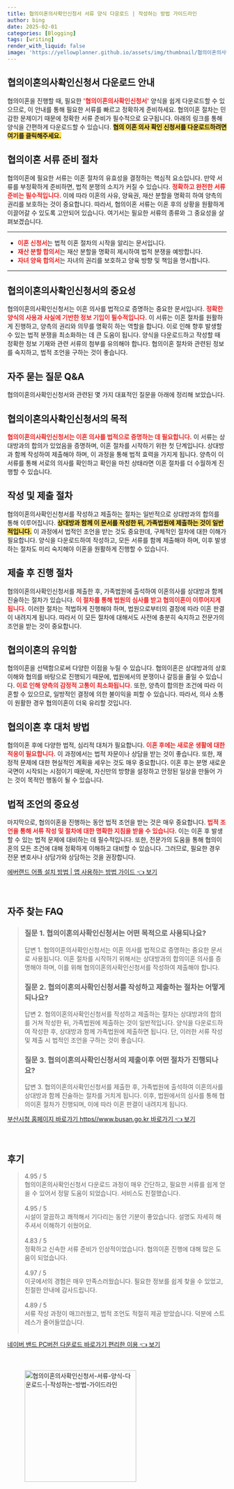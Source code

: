 ```yaml
---
title: 협의이혼의사확인신청서 서류 양식 다운로드 | 작성하는 방법 가이드라인
author: bing
date: 2025-02-01
categories: [Blogging]
tags: [writing]
render_with_liquid: false
image: 'https://yellowplanner.github.io/assets/img/thumbnail/협의이혼의사확인신청서-서류-양식-다운로드-|-작성하는-방법-가이드라인.webp'
---
```



<h2 id='협의이혼의사확인신청서다운로드안내'>협의이혼의사확인신청서 다운로드 안내</h2>

<p>협의이혼을 진행할 때, 필요한 <b><span style="color: #ee2323;">'협의이혼의사확인신청서'</span></b> 양식을 쉽게 다운로드할 수 있으므로, 이 안내를 통해 필요한 서류를 빠르고 정확하게 준비하세요. 협의이혼 절차는 민감한 문제이기 때문에 정확한 서류 준비가 필수적으로 요구됩니다. 아래의 링크를 통해 양식을 간편하게 다운로드할 수 있습니다. <b><span style="background-color: #ffe066;">협의 이혼 의사 확인 신청서를 다운로드하려면 여기를 클릭해주세요.</span></b></p>

<h2 id='협의이혼서류준비절차'>협의이혼 서류 준비 절차</h2>

<p>협의이혼에 필요한 서류는 이혼 절차의 유효성을 결정하는 핵심적 요소입니다. 만약 서류를 부정확하게 준비하면, 법적 분쟁의 소지가 커질 수 있습니다. <b><span style="color: #ee2323;">정확하고 완전한 서류 준비는 필수적입니다.</span></b> 이에 따라 이혼의 사유, 양육권, 재산 분할을 명확히 하여 양측의 권리를 보호하는 것이 중요합니다. 따라서, 협의이혼 서류는 이혼 후의 상황을 원활하게 이끌어갈 수 있도록 고안되어 있습니다. 여기서는 필요한 서류의 종류와 그 중요성을 살펴보겠습니다.</p>

<hr />

<ul>
    <li><b><span style="color: #ee2323;">이혼 신청서</span></b>는 법적 이혼 절차의 시작을 알리는 문서입니다.</li>
    <li><b><span style="color: #ee2323;">재산 분할 합의서</span></b>는 재산 분할을 명확히 제시하여 법적 분쟁을 예방합니다.</li>
    <li><b><span style="color: #ee2323;">자녀 양육 합의서</span></b>는 자녀의 권리를 보호하고 양육 방향 및 책임을 명시합니다.</li>
</ul>

<hr />

<h2 id='협의이혼의사확인신청서의중요성'>협의이혼의사확인신청서의 중요성</h2>

<p>협의이혼의사확인신청서는 이혼 의사를 법적으로 증명하는 중요한 문서입니다. <b><span style="color: #ee2323;">정확한 양식의 사용과 사실에 기반한 정보 기입이 필수적입니다.</span></b> 이 서류는 이혼 절차를 원활하게 진행하고, 양측의 권리와 의무를 명확히 하는 역할을 합니다. 이로 인해 향후 발생할 수 있는 법적 분쟁을 최소화하는 데 큰 도움이 됩니다. 양식을 다운로드하고 작성할 때 정확한 정보 기재와 관련 서류의 첨부를 유의해야 합니다. 협의이혼 절차와 관련된 정보를 숙지하고, 법적 조언을 구하는 것이 좋습니다.</p>

<h2 id='자주묻는질문QNA'>자주 묻는 질문 Q&A</h2>

<p>협의이혼의사확인신청서와 관련된 몇 가지 대표적인 질문을 아래에 정리해 보았습니다.</p>

<h2 id='협의이혼의사확인신청서의목적'>협의이혼의사확인신청서의 목적</h2>

<p><b><span style="color: #ee2323;">협의이혼의사확인신청서는 이혼 의사를 법적으로 증명하는 데 필요합니다.</span></b> 이 서류는 상대방과의 합의가 있었음을 증명하며, 이혼 절차를 시작하기 위한 첫 단계입니다. 상대방과 함께 작성하여 제출해야 하며, 이 과정을 통해 법적 효력을 가지게 됩니다. 양측이 이 서류를 통해 서로의 의사를 확인하고 확인을 마친 상태라면 이혼 절차를 더 수월하게 진행할 수 있습니다.</p>

<h2 id='작성및제출절차'>작성 및 제출 절차</h2>

<p>협의이혼의사확인신청서를 작성하고 제출하는 절차는 일반적으로 상대방과의 합의를 통해 이루어집니다. <b><span style="background-color: #ffe066;">상대방과 함께 이 문서를 작성한 뒤, 가족법원에 제출하는 것이 일반적입니다.</span></b> 이 과정에서 법적인 조언을 받는 것도 중요한데, 구체적인 절차에 대한 이해가 필요합니다. 양식을 다운로드하여 작성하고, 모든 서류를 함께 제출해야 하며, 이후 발생하는 절차도 미리 숙지해야 이혼을 원활하게 진행할 수 있습니다.</p>

<h2 id='제출후진행절차'>제출 후 진행 절차</h2>

<p>협의이혼의사확인신청서를 제출한 후, 가족법원에 출석하여 이혼의사를 상대방과 함께 진술하는 절차가 있습니다. <b><span style="color: #ee2323;">이 절차를 통해 법원의 심사를 받고 협의이혼이 이루어지게 됩니다.</span></b> 이러한 절차는 적법하게 진행해야 하며, 법원으로부터의 결정에 따라 이혼 판결이 내려지게 됩니다. 따라서 이 모든 절차에 대해서도 사전에 충분히 숙지하고 전문가의 조언을 받는 것이 중요합니다.</p>

<h2 id='협의이혼의유익함'>협의이혼의 유익함</h2>

<p>협의이혼을 선택함으로써 다양한 이점을 누릴 수 있습니다. 협의이혼은 상대방과의 상호 이해와 협의를 바탕으로 진행되기 때문에, 법원에서의 분쟁이나 갈등을 줄일 수 있습니다. <b><span style="color: #ee2323;">이로 인해 양측의 감정적 고통이 최소화됩니다.</span></b> 또한, 양측이 합의한 조건에 따라 이혼할 수 있으므로, 일방적인 결정에 의한 불이익을 피할 수 있습니다. 따라서, 의사 소통이 원활한 경우 협의이혼이 더욱 유리할 것입니다.</p>

<h2 id='협의이혼후대처방법'>협의이혼 후 대처 방법</h2>

<p>협의이혼 후에 다양한 법적, 심리적 대처가 필요합니다. <b><span style="color: #ee2323;">이혼 후에는 새로운 생활에 대한 적응이 필요합니다.</span></b> 이 과정에서는 법적 자문이나 상담을 받는 것이 좋습니다. 또한, 재정적 문제에 대한 현실적인 계획을 세우는 것도 매우 중요합니다. 이혼 후는 분명 새로운 국면이 시작되는 시점이기 때문에, 자신만의 방향을 설정하고 안정된 일상을 만들어 가는 것이 목적인 행동이 될 수 있습니다.</p>

<h2 id='법적조언의중요성'>법적 조언의 중요성</h2>

<p>마지막으로, 협의이혼을 진행하는 동안 법적 조언을 받는 것은 매우 중요합니다. <b><span style="color: #ee2323;">법적 조언을 통해 서류 작성 및 절차에 대한 명확한 지침을 받을 수 있습니다.</span></b> 이는 이혼 후 발생할 수 있는 법적 문제에 대비하는 데 필수적입니다. 또한, 전문가의 도움을 통해 협의이혼의 모든 조건에 대해 정확하게 이해하고 대비할 수 있습니다. 그러므로, 필요한 경우 전문 변호사나 상담가와 상담하는 것을 권장합니다.</p>


<p><a class="click-button" title="에버랜드 어플 설치 방법 | 앱 사용하는 방법 가이드" href="https://yellowplanner.github.io/posts/%EC%97%90%EB%B2%84%EB%9E%9C%EB%93%9C-%EC%96%B4%ED%94%8C-%EC%84%A4%EC%B9%98-%EB%B0%A9%EB%B2%95-%EC%95%B1-%EC%82%AC%EC%9A%A9%ED%95%98%EB%8A%94-%EB%B0%A9%EB%B2%95-%EA%B0%80%EC%9D%B4%EB%93%9C/" rel="dofollow">에버랜드 어플 설치 방법 | 앱 사용하는 방법 가이드 👈 보기</a></p><br>
<h2 id='자주_찾는_FAQ'>자주 찾는 FAQ</h2>
<div itemscope="" itemtype="https://schema.org/FAQPage"> 
<blockquote> 
<div itemscope="" itemprop="mainEntity" itemtype="https://schema.org/Question"> 
<h3 itemprop="name">질문 1. 협의이혼의사확인신청서는 어떤 목적으로 사용되나요?</h3> 
<div itemscope="" itemprop="acceptedAnswer" itemtype="https://schema.org/Answer"> 
<span itemprop="text"> 
<p>답변 1. 협의이혼의사확인신청서는 이혼 의사를 법적으로 증명하는 중요한 문서로 사용됩니다. 이혼 절차를 시작하기 위해서는 상대방과의 합의이혼 의사를 증명해야 하며, 이를 위해 협의이혼의사확인신청서를 작성하여 제출해야 합니다.</p> 
</span> 
</div> 
</div> 
<div itemscope="" itemprop="mainEntity" itemtype="https://schema.org/Question"> 
<h3 itemprop="name">질문 2. 협의이혼의사확인신청서를 작성하고 제출하는 절차는 어떻게 되나요?</h3> 
<div itemscope="" itemprop="acceptedAnswer" itemtype="https://schema.org/Answer"> 
<span itemprop="text"> 
<p>답변 2. 협의이혼의사확인신청서를 작성하고 제출하는 절차는 상대방과의 합의를 거쳐 작성한 뒤, 가족법원에 제출하는 것이 일반적입니다. 양식을 다운로드하여 작성한 후, 상대방과 함께 가족법원에 제출하면 됩니다. 단, 이러한 서류 작성 및 제출 시 법적인 조언을 구하는 것이 좋습니다.</p> 
</span> 
</div> 
</div> 
<div itemscope="" itemprop="mainEntity" itemtype="https://schema.org/Question"> 
<h3 itemprop="name">질문 3. 협의이혼의사확인신청서의 제출이후 어떤 절차가 진행되나요?</h3> 
<div itemscope="" itemprop="acceptedAnswer" itemtype="https://schema.org/Answer"> 
<span itemprop="text"> 
<p>답변 3. 협의이혼의사확인신청서를 제출한 후, 가족법원에 출석하여 이혼의사를 상대방과 함께 진술하는 절차를 거치게 됩니다. 이후, 법원에서의 심사를 통해 협의이혼 절차가 진행되며, 이에 따라 이혼 판결이 내려지게 됩니다.</p> 
</span> 
</div> 
</div> 
</blockquote> 
</div>
<p><a class="click-button" title="부산시청 홈페이지 바로가기 https//www.busan.go.kr 바로가기" href="https://yellowplanner.github.io/posts/%EB%B6%80%EC%82%B0%EC%8B%9C%EC%B2%AD-%ED%99%88%ED%8E%98%EC%9D%B4%EC%A7%80-%EB%B0%94%EB%A1%9C%EA%B0%80%EA%B8%B0-httpswww.busan.go.kr-%EB%B0%94%EB%A1%9C%EA%B0%80%EA%B8%B0/" rel="dofollow">부산시청 홈페이지 바로가기 https//www.busan.go.kr 바로가기 👈 보기</a></p><br>
<h2 id='후기'>후기</h2>
<div itemscope itemtype="https://schema.org/Product">
  <blockquote>
  <div itemprop="review" itemscope itemtype="https://schema.org/Review">
      <div itemprop="reviewRating" itemscope itemtype="https://schema.org/Rating"> <span itemprop="ratingValue">4.95</span> / <span itemprop="bestRating">5</span> </div>
      <span itemprop="reviewBody">협의이혼의사확인신청서 다운로드 과정이 매우 간단하고, 필요한 서류를 쉽게 얻을 수 있어서 정말 도움이 되었습니다. 서비스도 친절했습니다.</span>
  </div>
  <br>
  <div itemprop="review" itemscope itemtype="https://schema.org/Review">
      <div itemprop="reviewRating" itemscope itemtype="https://schema.org/Rating"> <span itemprop="ratingValue">4.95</span> / <span itemprop="bestRating">5</span> </div>
      <span itemprop="reviewBody">시설이 깔끔하고 쾌적해서 기다리는 동안 기분이 좋았습니다. 설명도 자세히 해주셔서 이해하기 쉬웠어요.</span>
  </div>
  <br>
  <div itemprop="review" itemscope itemtype="https://schema.org/Review">
      <div itemprop="reviewRating" itemscope itemtype="https://schema.org/Rating"> <span itemprop="ratingValue">4.83</span> / <span itemprop="bestRating">5</span> </div>
      <span itemprop="reviewBody">정확하고 신속한 서류 준비가 인상적이었습니다. 협의이혼 진행에 대해 많은 도움이 되었습니다.</span>
  </div>
  <br>
  <div itemprop="review" itemscope itemtype="https://schema.org/Review">
      <div itemprop="reviewRating" itemscope itemtype="https://schema.org/Rating"> <span itemprop="ratingValue">4.97</span> / <span itemprop="bestRating">5</span> </div>
      <span itemprop="reviewBody">이곳에서의 경험은 매우 만족스러웠습니다. 필요한 정보를 쉽게 찾을 수 있었고, 친절한 안내에 감사드립니다.</span>
  </div>
  <br>
  <div itemprop="review" itemscope itemtype="https://schema.org/Review">
      <div itemprop="reviewRating" itemscope itemtype="https://schema.org/Rating"> <span itemprop="ratingValue">4.89</span> / <span itemprop="bestRating">5</span> </div>
      <span itemprop="reviewBody">서류 작성 과정이 매끄러웠고, 법적 조언도 적절히 제공 받았습니다. 덕분에 스트레스가 줄어들었습니다.</span>
  </div>
  <br>
  </blockquote>
</div>
<p><a class="click-button" title="네이버 밴드 PC버전 다운로드 바로가기 편리한 이용" href="https://yellowplanner.github.io/posts/%EB%84%A4%EC%9D%B4%EB%B2%84-%EB%B0%B4%EB%93%9C-PC%EB%B2%84%EC%A0%84-%EB%8B%A4%EC%9A%B4%EB%A1%9C%EB%93%9C-%EB%B0%94%EB%A1%9C%EA%B0%80%EA%B8%B0-%ED%8E%B8%EB%A6%AC%ED%95%9C-%EC%9D%B4%EC%9A%A9/" rel="dofollow">네이버 밴드 PC버전 다운로드 바로가기 편리한 이용 👈 보기</a></p><br>
<figure class="image"><img src="https://yellowplanner.github.io/assets/img/thumbnail/협의이혼의사확인신청서-서류-양식-다운로드-|-작성하는-방법-가이드라인.webp" alt="협의이혼의사확인신청서-서류-양식-다운로드-|-작성하는-방법-가이드라인" width="256" height="256"></figure>